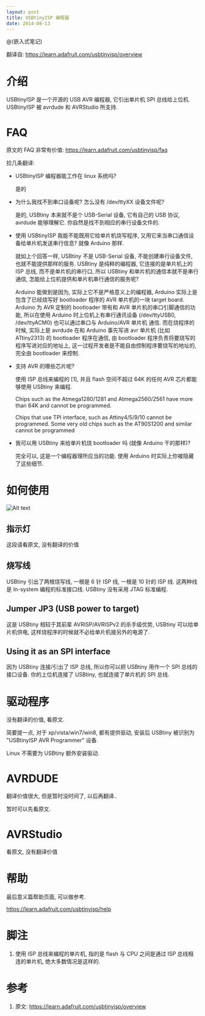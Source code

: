 ```yaml
---
layout: post
title: USBtinyISP 编程器
date: 2014-08-13
---
```


@(嵌入式笔记)

翻译自: https://learn.adafruit.com/usbtinyisp/overview

# 介绍

USBtinyISP 是一个开源的 USB AVR 编程器, 它引出单片机 SPI 总线给上位机. USBtinyISP 被 avrdude 和 AVRStudio 所支持.

# FAQ

原文的 FAQ 非常有价值: https://learn.adafruit.com/usbtinyisp/faq

捡几条翻译:

*   USBtinyISP 编程器能工作在 linux 系统吗?

    是的
    
*   为什么我找不到串口设备呢? 怎么没有 /dev/ttyXX 设备文件呢?

    是的, USBtiny 本来就不是个 USB-Serial 设备, 它有自己的 USB 协议, avrdude 能够理解它. 你自然是找不到相应的串行设备文件的.
    
*   使用 USBtinyISP 我能不能既用它给单片机烧写程序, 又用它来当串口通信设备给单片机发送串行信息? 就像 Arduino 那样.

    就如上个回答一样, USBtiny 不是 USB-Serial 设备, 不能创建串行设备文件, 也就不能提供那样的服务. USBtiny 是纯粹的编程器, 它连接的是单片机上的 ISP 总线, 而不是单片机的串行口, 所以 USBtiny 和单片机的通信本就不是串行通信, 怎能给上位机提供和单片机串行通信的服务呢?
    
    Arduino 能做到是因为, 实际上它不是严格意义上的编程器, Arduino 实际上是包含了已经烧写好 bootloader 程序的 AVR 单片机的一块 target board. Arduino 为 AVR 定制的 bootloader 带有和 AVR 单片机的串口引脚通信的功能, 所以在使用 Arduino 时上位机上有串行通讯设备 (/dev/ttyUSB0, /dev/ttyACM0) 也可以通过串口与 Arduino/AVR 单片机 通信. 而在烧程序的时候, 实际上是 avrdude 在和 Arduino 事先写进 avr 单片机 (比如 ATtiny2313) 的 bootloader 程序在通信, 由 bootloader 程序负责将要烧写的程序写进对应的地址上, 这一过程开发者是不能自由控制程序要烧写的地址的, 完全由 bootloader 来控制.
    
*   支持 AVR 的哪些芯片呢?

    使用 ISP 总线来编程的 [1], 并且 flash 空间不超过 64K 的任何 AVR 芯片都能够使用 USBtiny 来编程.
    
    Chips such as the Atmega1280/1281 and Atmega2560/2561 have more than 64K and cannot be programmed.
    
    Chips that use TPI interface, such as Attiny4/5/9/10 cannot be programmed.
    Some very old chips such as the AT90S1200 and similar cannot be programmed
    
*   我可以用 USBtiny 来给单片机烧 bootloader 吗 (就像 Arduino 干的那样)?

    完全可以, 这是一个编程器理所应当的功能. 使用 Arduino 时实际上你被隐藏了这些细节.
    
# 如何使用

![Alt text](./tools_done_t.jpg)

## 指示灯

这段请看原文, 没有翻译的价值

## 烧写线

USBtiny 引出了两根烧写线, 一根是 6 针 ISP 线, 一根是 10 针的 ISP 线. 这两种线是 In-system 编程的标准接口线. USBtiny 没有采用 JTAG 标准编程.

## Jumper JP3 (USB power to target)

这是 USBtiny 相较于其前辈 AVRISP/AVRISPv2 的杀手级优势, USBtiny 可以给单片机供电, 这样烧程序的时候就不必给单片机接另外的电源了.

## Using it as an SPI interface

因为 USBtiny 连接/引出了 ISP 总线, 所以你可以把 USBtiny 用作一个 SPI 总线的接口设备. 你的上位机连接了 USBtiny, 也就连接了单片机的 SPI 总线.

# 驱动程序

没有翻译的价值, 看原文.

简要提一点, 对于 xp/vista/win7/win8, 都有提供驱动, 安装后 USBtiny 被识别为 "USBtinyISP AVR Programmer" 设备.

Linux 不需要为 USBtiny 额外安装驱动.

# AVRDUDE

翻译价值很大, 但是暂时没时间了, 以后再翻译..

暂时可以先看原文.

# AVRStudio

看原文, 没有翻译价值

# 帮助

最后意义篇帮助页面, 可以做参考.

https://learn.adafruit.com/usbtinyisp/help
    
# 脚注

1.  使用 ISP 总线来编程的单片机, 指的是 flash 与 CPU 之间是通过 ISP 总线相连的单片机, 绝大多数情况是这样的.

# 参考

1.  原文: https://learn.adafruit.com/usbtinyisp/overview
